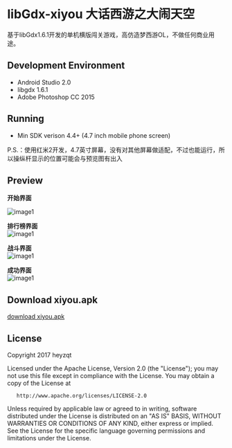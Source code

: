 # libGdx-xiyou 大话西游之大闹天空

基于libGdx1.6.1开发的单机横版闯关游戏，高仿造梦西游OL，不做任何商业用途。

## Development Environment

+ Android Studio 2.0
+ libgdx 1.6.1
+ Adobe Photoshop CC 2015

## Running

+ Min SDK verison 4.4+ (4.7 inch mobile phone screen)

P.S.：使用红米2开发，4.7英寸屏幕，没有对其他屏幕做适配，不过也能运行，所以操纵杆显示的位置可能会与预览图有出入

## Preview

**开始界面**<br/>

![image1](https://github.com/heyzqt/libGdx-xiyou/blob/master/images/img1.jpg)

**排行榜界面**<br/>
![image1](https://github.com/heyzqt/libGdx-xiyou/blob/master/images/img1.jpg)

**战斗界面**<br/>
![image1](https://github.com/heyzqt/libGdx-xiyou/blob/master/images/img1.jpg)

**成功界面**<br/>
![image1](https://github.com/heyzqt/libGdx-xiyou/blob/master/images/img1.jpg)

## Download xiyou.apk

[download xiyou.apk](https://github.com/heyzqt/libGdx-xiyou/blob/master/xiyou.apk)

## License

Copyright 2017 heyzqt

   Licensed under the Apache License, Version 2.0 (the "License");
   you may not use this file except in compliance with the License.
   You may obtain a copy of the License at

       http://www.apache.org/licenses/LICENSE-2.0

   Unless required by applicable law or agreed to in writing, software
   distributed under the License is distributed on an "AS IS" BASIS,
   WITHOUT WARRANTIES OR CONDITIONS OF ANY KIND, either express or implied.
   See the License for the specific language governing permissions and
   limitations under the License.
